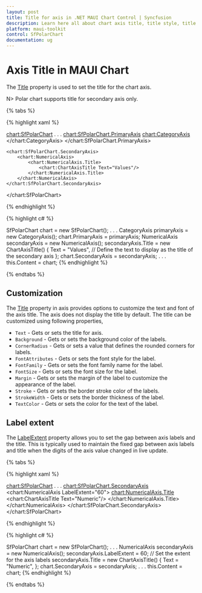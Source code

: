 ```yaml
---
layout: post
title: Title for axis in .NET MAUI Chart Control | Syncfusion
description: Learn here all about chart axis title, title style, title template, and its customization in the Syncfusion® .NET MAUI chart (SfPolarChart).
platform: maui-toolkit
control: SfPolarChart
documentation: ug
---
```


# Axis Title in MAUI Chart

The [Title](https://help.syncfusion.com/cr/maui-toolkit/Syncfusion.Maui.Toolkit.Charts.ChartAxis.html#Syncfusion_Maui_Toolkit_Charts_ChartAxis_Title) property is used to set the title for the chart axis.

N> Polar chart supports title for secondary axis only.

{% tabs %}

{% highlight xaml %}

<chart:SfPolarChart>
    . . .
    <chart:SfPolarChart.PrimaryAxis>
        <chart:CategoryAxis>
        </chart:CategoryAxis>
    </chart:SfPolarChart.PrimaryAxis>

    <chart:SfPolarChart.SecondaryAxis>
        <chart:NumericalAxis>
            <chart:NumericalAxis.Title>
                <chart:ChartAxisTitle Text="Values"/>
            </chart:NumericalAxis.Title>
        </chart:NumericalAxis>
    </chart:SfPolarChart.SecondaryAxis>
</chart:SfPolarChart>

{% endhighlight %}

{% highlight c# %}

SfPolarChart chart = new SfPolarChart();
. . .
CategoryAxis primaryAxis = new CategoryAxis();
chart.PrimaryAxis = primaryAxis;
NumericalAxis secondaryAxis = new NumericalAxis();
secondaryAxis.Title = new ChartAxisTitle()
{ 
    Text = "Values", // Define the text to display as the title of the secondary axis
};
chart.SecondaryAxis = secondaryAxis;
. . .
this.Content = chart;
{% endhighlight %}

{% endtabs %}

## Customization

The [Title](https://help.syncfusion.com/cr/maui-toolkit/Syncfusion.Maui.Toolkit.Charts.ChartAxis.html#Syncfusion_Maui_Toolkit_Charts_ChartAxis_Title) property in axis provides options to customize the text and font of the axis title. The axis does not display the title by default. The title can be customized using following properties,

* `Text` - Gets or sets the title for axis.
* `Background` - Gets or sets the background color of the labels.
* `CornerRadius` - Gets or sets a value that defines the rounded corners for labels.
* `FontAttributes` - Gets or sets the font style for the label.
* `FontFamily` - Gets or sets the font family name for the label.
* `FontSize` - Gets or sets the font size for the label.
* `Margin` - Gets or sets the margin of the label to customize the appearance of the label. 
* `Stroke` - Gets or sets the border stroke color of the labels.
* `StrokeWidth` - Gets or sets the border thickness of the label.
* `TextColor` - Gets or sets the color for the text of the label.

## Label extent

The [LabelExtent](https://help.syncfusion.com/cr/maui-toolkit/Syncfusion.Maui.Toolkit.Charts.ChartAxis.html#Syncfusion_Maui_Toolkit_Charts_ChartAxis_LabelExtent) property allows you to set the gap between axis labels and the title. This is typically used to maintain the fixed gap between axis labels and title when the digits of the axis value changed in live update.

{% tabs %}

{% highlight xaml %}

<chart:SfPolarChart>
    . . .
    <chart:SfPolarChart.SecondaryAxis>
        <chart:NumericalAxis LabelExtent="60">
            <chart:NumericalAxis.Title>
                <chart:ChartAxisTitle Text="Numeric"/>
            </chart:NumericalAxis.Title>
        </chart:NumericalAxis>
    </chart:SfPolarChart.SecondaryAxis>
</chart:SfPolarChart>

{% endhighlight %}

{% highlight c# %}

SfPolarChart chart = new SfPolarChart();
. . .
NumericalAxis secondaryAxis = new NumericalAxis();
secondaryAxis.LabelExtent = 60; // Set the extent for the axis labels
secondaryAxis.Title = new ChartAxisTitle()
{
    Text = "Numeric",
};
chart.SecondaryAxis = secondaryAxis;
. . .
this.Content = chart;
{% endhighlight %}

{% endtabs %}